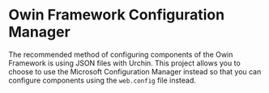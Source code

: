 # Owin Framework Configuration Manager
The recommended method of configuring components of the Owin Framework is using
JSON files with Urchin. This project allows you to choose to use the Microsoft
Configuration Manager instead so that you can configure components using the
`web.config` file instead.
